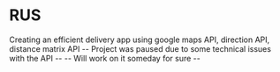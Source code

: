 # RUS
Creating an efficient delivery app using google maps API, direction API, distance matrix API 
-- Project was paused due to some technical issues with the API -- 
-- Will work on it someday for sure --
